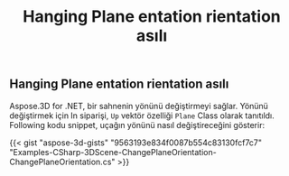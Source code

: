 ﻿---
title: Hanging Plane entation rientation asılı
type: docs
weight: 40
url: /tr/net/changing-plane-orientation/
description: Aspose.3D for .NET, bir sahnenin yönünü değiştirmeyi sağlar. Yönlendirme değiştirmek için In siparişi, Pp vektör özelliği Plane lass lass tanıtıldı.
---
## **Hanging Plane entation rientation asılı**
Aspose.3D for .NET, bir sahnenin yönünü değiştirmeyi sağlar. Yönünü değiştirmek için In siparişi, `Up` vektör özelliği `Plane` Class olarak tanıtıldı. Following kodu snippet, uçağın yönünü nasıl değiştireceğini gösterir:

{{< gist "aspose-3d-gists" "9563193e834f0087b554c83130fcf7c7" "Examples-CSharp-3DScene-ChangePlaneOrientation-ChangePlaneOrientation.cs" >}}
